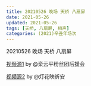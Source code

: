 ```yaml
---
title: 20210526 晚场 天桥 八扇屏
date: 2021-05-26
updated: 2021-05-26
tags: [天桥, 八扇屏, 相声] 
categories: (2021)辛丑年场次 
---
```

20210526 晚场 天桥 八扇屏

[视频源1](https://m.weibo.cn/6574451359/4641259094540580 ) by @栾云平粉丝团后援会

[视频源2](https://m.weibo.cn/1950216183/4641252421928447 ) by @灯花映祈安

